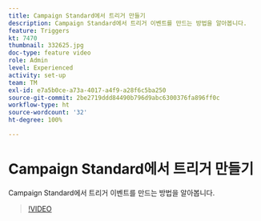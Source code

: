```yaml
---
title: Campaign Standard에서 트리거 만들기
description: Campaign Standard에서 트리거 이벤트를 만드는 방법을 알아봅니다.
feature: Triggers
kt: 7470
thumbnail: 332625.jpg
doc-type: feature video
role: Admin
level: Experienced
activity: set-up
team: TM
exl-id: e7a5b0ce-a73a-4017-a4f9-a28f6c5ba250
source-git-commit: 2be2719ddd84490b796d9abc6300376fa896ff0c
workflow-type: ht
source-wordcount: '32'
ht-degree: 100%

---
```


# Campaign Standard에서 트리거 만들기

Campaign Standard에서 트리거 이벤트를 만드는 방법을 알아봅니다.

>[!VIDEO](https://video.tv.adobe.com/v/332625?quality=12)
